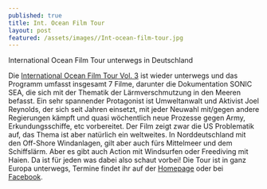 ```yaml
---
published: true
title: Int. Ocean Film Tour
layout: post
featured: /assets/images//Int-ocean-film-tour.jpg
---
```


International Ocean Film Tour unterwegs in Deutschland

Die [International Ocean Film Tour Vol. 3](http://www.oceanfilmtour.com/?ref) ist wieder unterwegs und das Programm umfasst insgesamt 7 Filme, darunter die Dokumentation SONIC SEA, die sich mit der Thematik der Lärmverschmutzung in den Meeren befasst. Ein sehr spannender Protagonist ist Umweltanwalt und Aktivist Joel Reynolds, der sich seit Jahren einsetzt, mit jeder Neuwahl mit/gegen andere Regierungen kämpft und quasi wöchentlich neue Prozesse gegen Army, Erkundungsschiffe, etc vorbereitet.
Der Film zeigt zwar die US Problematik auf, das Thema ist aber natürlich ein weltweites. In Norddeutschland mit den Off-Shore Windanlagen, gilt aber auch fürs Mittelmeer und dem Schiffslärm.  Aber es gibt auch Action mit Windsurfen oder Freediving mit Haien. Da ist für jeden was dabei also schaut vorbei!  Die Tour ist in ganz Europa unterwegs, Termine findet ihr auf der [Homepage](http://www.oceanfilmtour.com/?ref) oder bei [Facebook](https://www.facebook.com/oceanfilmtour/timeline).

